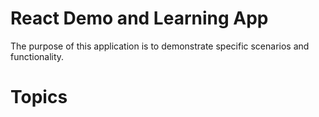 # React Demo and Learning App

The purpose of this application is to demonstrate specific scenarios and functionality.

# Topics